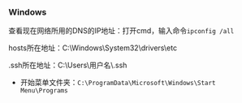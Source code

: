 ### Windows

查看现在网络所用的DNS的IP地址：打开cmd，输入命令`ipconfig /all`

hosts所在地址：C:\Windows\System32\drivers\etc

.ssh所在地址：C:\Users\用户名\\.ssh

- 开始菜单文件夹：`C:\ProgramData\Microsoft\Windows\Start Menu\Programs`